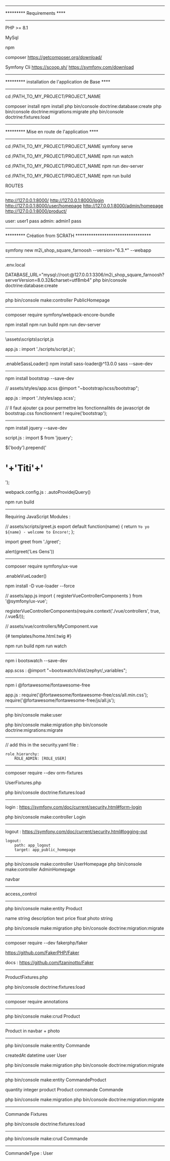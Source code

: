 

*****************************************************
********* Requirements  ****
*****************************************************

PHP >= 8.1

MySql

npm

composer
https://getcomposer.org/download/

Symfony Cli
https://scoop.sh/
https://symfony.com/download






*****************************************************
********* installation de l'application de Base  ****
*****************************************************

cd /PATH_TO_MY_PROJECT/PROJECT_NAME


composer install
npm install
php bin/console doctrine:database:create
php bin/console doctrine:migrations:migrate
php bin/console doctrine:fixtures:load





**********************************************
********* Mise en route de l'application  ****
**********************************************

cd /PATH_TO_MY_PROJECT/PROJECT_NAME
symfony serve

cd /PATH_TO_MY_PROJECT/PROJECT_NAME
npm run watch

cd /PATH_TO_MY_PROJECT/PROJECT_NAME
npm run dev-server

cd /PATH_TO_MY_PROJECT/PROJECT_NAME
npm run build



ROUTES
*************************************************
http://127.0.0.1:8000/
http://127.0.0.1:8000/login
http://127.0.0.1:8000/user/homepage
http://127.0.0.1:8000/admin/homepage
http://127.0.0.1:8000/product/



user:   user1   pass
admin:  admin1  pass














*********************************************************************
*********  Création from SCRATH   **********************************
*********************************************************************

symfony new m2i_shop_square_farnoosh --version="6.3.*" --webapp



*************************************
.env.local

DATABASE_URL="mysql://root:@127.0.0.1:3306/m2i_shop_square_farnoosh?serverVersion=8.0.32&charset=utf8mb4"
php bin/console doctrine:database:create 



*************************************
php bin/console make:controller
PublicHomepage



*************************************
composer require symfony/webpack-encore-bundle

npm install
npm run build
npm run dev-server





*************************************
\assets\scripts\script.js

app.js :
import './scripts/script.js';



*************************************
.enableSassLoader()
npm install sass-loader@^13.0.0 sass --save-dev



*************************************
npm install bootstrap --save-dev

// assets/styles/app.scss
@import "~bootstrap/scss/bootstrap";

app.js :
import './styles/app.scss';

// Il faut ajouter ça pour permettre les fonctionnalités de javascript de bootstrap.css fonctionnent !
require('bootstrap');





*************************************
npm install jquery --save-dev

script.js :
import $ from 'jquery';

$('body').prepend('<h1>'+'Titi'+'</h1>');

webpack.config.js :
.autoProvidejQuery()

npm run build





*************************************
Requiring JavaScript Modules :

// assets/scripts/greet.js
export default function(name) {
    return `Yo yo ${name} - welcome to Encore!`;
};

import greet from './greet';

alert(greet('Les Gens'))






*************************************
composer require symfony/ux-vue

.enableVueLoader()

npm install -D vue-loader --force


// assets/app.js
import { registerVueControllerComponents } from '@symfony/ux-vue';

registerVueControllerComponents(require.context('./vue/controllers', true, /\.vue$/));




// assets/vue/controllers/MyComponent.vue
<template>
    <div>Hello {{ name }}!</div>
</template>

<script setup>
    defineProps({
        name: String
    });
</script>






{# templates/home.html.twig #}
<div class="card text-white bg-dark mb-3" style="max-width: 20rem;">
    <div class="card-body">
        <div {{ vue_component('MyComponent', { 'name': 'Zizoo' }) }}></div>
    </div>
</div>



npm run build
npm run watch







*************************************
npm i bootswatch --save-dev

app.scss :
@import "~bootswatch/dist/zephyr/_variables";







*************************************
npm i @fortawesome/fontawesome-free

app.js :
require('@fortawesome/fontawesome-free/css/all.min.css');
require('@fortawesome/fontawesome-free/js/all.js');

<i class="fa-solid fa-house"></i>






*************************************
php bin/console make:user

php bin/console make:migration
php bin/console doctrine:migrations:migrate





*************************************

// add this in the security.yaml file :

    role_hierarchy:
        ROLE_ADMIN: [ROLE_USER]





*************************************
composer require --dev orm-fixtures

UserFixtures.php

php bin/console doctrine:fixtures:load






*************************************
login :
https://symfony.com/doc/current/security.html#form-login

php bin/console make:controller Login




*************************************
logout :
https://symfony.com/doc/current/security.html#logging-out


    logout:
        path: app_logout
        target: app_public_homepage







*************************************
php bin/console make:controller UserHomepage
php bin/console make:controller AdminHomepage

navbar




*************************************
access_control





*************************************
php bin/console make:entity Product

name            string
description     text
price           float
photo           string

php bin/console make:migration
php bin/console doctrine:migration:migrate





*************************************
composer require --dev fakerphp/faker

https://github.com/FakerPHP/Faker

docs :
https://github.com/fzaninotto/Faker






*************************************
ProductFixtures.php

php bin/console doctrine:fixtures:load





*************************************
composer require annotations




*************************************
php bin/console make:crud Product




*************************************
Product in navbar + photo




*************************************
php bin/console make:entity Commande

createdAt   datetime
user        User

php bin/console make:migration
php bin/console doctrine:migration:migrate






*************************************
php bin/console make:entity CommandeProduct

quantity    integer
product     Product
commande    Commande

php bin/console make:migration
php bin/console doctrine:migration:migrate






*************************************
Commande Fixtures

php bin/console doctrine:fixtures:load




*************************************
php bin/console make:crud Commande




*************************************
CommandeType : User




